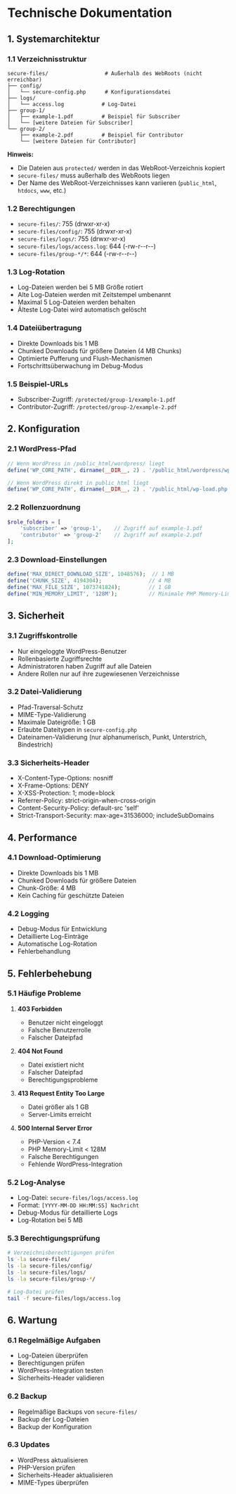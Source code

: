 # Technische Dokumentation

## 1. Systemarchitektur

### 1.1 Verzeichnisstruktur
```
secure-files/                  # Außerhalb des WebRoots (nicht erreichbar)
├── config/
│   └── secure-config.php      # Konfigurationsdatei
├── logs/
│   └── access.log            # Log-Datei
├── group-1/
│   ├── example-1.pdf         # Beispiel für Subscriber
│   └── [weitere Dateien für Subscriber]
└── group-2/
    ├── example-2.pdf         # Beispiel für Contributor
    └── [weitere Dateien für Contributor]
```

**Hinweis:**  
- Die Dateien aus `protected/` werden in das WebRoot-Verzeichnis kopiert
- `secure-files/` muss außerhalb des WebRoots liegen
- Der Name des WebRoot-Verzeichnisses kann variieren (`public_html`, `htdocs`, `www`, etc.)

### 1.2 Berechtigungen
- `secure-files/`: 755 (drwxr-xr-x)
- `secure-files/config/`: 755 (drwxr-xr-x)
- `secure-files/logs/`: 755 (drwxr-xr-x)
- `secure-files/logs/access.log`: 644 (-rw-r--r--)
- `secure-files/group-*/*`: 644 (-rw-r--r--)

### 1.3 Log-Rotation
- Log-Dateien werden bei 5 MB Größe rotiert
- Alte Log-Dateien werden mit Zeitstempel umbenannt
- Maximal 5 Log-Dateien werden behalten
- Älteste Log-Datei wird automatisch gelöscht

### 1.4 Dateiübertragung
- Direkte Downloads bis 1 MB
- Chunked Downloads für größere Dateien (4 MB Chunks)
- Optimierte Pufferung und Flush-Mechanismen
- Fortschrittsüberwachung im Debug-Modus

### 1.5 Beispiel-URLs
- Subscriber-Zugriff: `/protected/group-1/example-1.pdf`
- Contributor-Zugriff: `/protected/group-2/example-2.pdf`

## 2. Konfiguration

### 2.1 WordPress-Pfad
```php
// Wenn WordPress in /public_html/wordpress/ liegt
define('WP_CORE_PATH', dirname(__DIR__, 2) . '/public_html/wordpress/wp-load.php');

// Wenn WordPress direkt in public_html liegt
define('WP_CORE_PATH', dirname(__DIR__, 2) . '/public_html/wp-load.php');
```

### 2.2 Rollenzuordnung
```php
$role_folders = [
    'subscriber' => 'group-1',    // Zugriff auf example-1.pdf
    'contributor' => 'group-2'    // Zugriff auf example-2.pdf
];
```

### 2.3 Download-Einstellungen
```php
define('MAX_DIRECT_DOWNLOAD_SIZE', 1048576);  // 1 MB
define('CHUNK_SIZE', 4194304);               // 4 MB
define('MAX_FILE_SIZE', 1073741824);         // 1 GB
define('MIN_MEMORY_LIMIT', '128M');          // Minimale PHP Memory-Limit
```

## 3. Sicherheit

### 3.1 Zugriffskontrolle
- Nur eingeloggte WordPress-Benutzer
- Rollenbasierte Zugriffsrechte
- Administratoren haben Zugriff auf alle Dateien
- Andere Rollen nur auf ihre zugewiesenen Verzeichnisse

### 3.2 Datei-Validierung
- Pfad-Traversal-Schutz
- MIME-Type-Validierung
- Maximale Dateigröße: 1 GB
- Erlaubte Dateitypen in `secure-config.php`
- Dateinamen-Validierung (nur alphanumerisch, Punkt, Unterstrich, Bindestrich)

### 3.3 Sicherheits-Header
- X-Content-Type-Options: nosniff
- X-Frame-Options: DENY
- X-XSS-Protection: 1; mode=block
- Referrer-Policy: strict-origin-when-cross-origin
- Content-Security-Policy: default-src 'self'
- Strict-Transport-Security: max-age=31536000; includeSubDomains

## 4. Performance

### 4.1 Download-Optimierung
- Direkte Downloads bis 1 MB
- Chunked Downloads für größere Dateien
- Chunk-Größe: 4 MB
- Kein Caching für geschützte Dateien

### 4.2 Logging
- Debug-Modus für Entwicklung
- Detaillierte Log-Einträge
- Automatische Log-Rotation
- Fehlerbehandlung

## 5. Fehlerbehebung

### 5.1 Häufige Probleme
1. **403 Forbidden**
   - Benutzer nicht eingeloggt
   - Falsche Benutzerrolle
   - Falscher Dateipfad

2. **404 Not Found**
   - Datei existiert nicht
   - Falscher Dateipfad
   - Berechtigungsprobleme

3. **413 Request Entity Too Large**
   - Datei größer als 1 GB
   - Server-Limits erreicht

4. **500 Internal Server Error**
   - PHP-Version < 7.4
   - PHP Memory-Limit < 128M
   - Falsche Berechtigungen
   - Fehlende WordPress-Integration

### 5.2 Log-Analyse
- Log-Datei: `secure-files/logs/access.log`
- Format: `[YYYY-MM-DD HH:MM:SS] Nachricht`
- Debug-Modus für detaillierte Logs
- Log-Rotation bei 5 MB

### 5.3 Berechtigungsprüfung
```bash
# Verzeichnisberechtigungen prüfen
ls -la secure-files/
ls -la secure-files/config/
ls -la secure-files/logs/
ls -la secure-files/group-*/

# Log-Datei prüfen
tail -f secure-files/logs/access.log
```

## 6. Wartung

### 6.1 Regelmäßige Aufgaben
- Log-Dateien überprüfen
- Berechtigungen prüfen
- WordPress-Integration testen
- Sicherheits-Header validieren

### 6.2 Backup
- Regelmäßige Backups von `secure-files/`
- Backup der Log-Dateien
- Backup der Konfiguration

### 6.3 Updates
- WordPress aktualisieren
- PHP-Version prüfen
- Sicherheits-Header aktualisieren
- MIME-Types überprüfen 